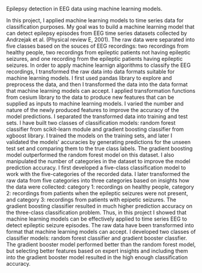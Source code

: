 Epilepsy detection in EEG data using machine learning models.

In this project, I applied machine learning models to time series data for classification purposes. My goal was to build a machine learning model that can detect epilepsy episodes from EEG time series datasets collected by Andrzejak et al. (Physical review E, 2001). 
The raw data were separated into five classes based on the souces of EEG recordings: two recordings from healthy people, two recordings from epileptic patients not having epileptic seizures, and one recording from the epileptic patients having epileptic seizures. 
In order to apply machine learnign algorithms to classify the EEG recordings, I transformed the raw data into data formats suitable for machine learning models. I first used pandas library to explore and preprocess the data, and then I transformed the data into the data format that machine learning models can accept. I applied transformation functions from cesium library to the data to produce new features that can be supplied as inputs to machine learning models. I varied the number and nature of the newly produced features to improve the accuracy of the model predictions. I separated the transformed data into training and test sets. I have built two classes of classification models: random forest classifier from scikit-learn module and gradient boosting classifier from xgboost library. I trained the models on the training sets, and later I validated the models' accuracies by generating predictions for the unseen test set and comparing them to the true class labels. The gradient boosting model outperformed the random forest model on this dataset. 
I also manipulated the number of categories in the dataset to improve the model prediction accuracy. I first developed a five-class classification model to work with  the five-categories of the recorded data. I later transformed the raw data from five categories into three categories based on insights how the data were collected: category 1: recordings on healthy people, category 2: recordings from patients when the epileptic seizures were not present, and category 3: recordings from patients with epipetic seizures. The gradient boosting classifier resulted in much higher prediction accuracy on the three-class classification problem.
Thus, in this project I showed that machine learning models can be effectively applied to time series EEG to detect epileptic seizure episodes. The raw data have been transformed into format that machine learning models can accept. I developed two classes of classifier models: random forest classifier and gradient booster classfier. The gradient booster model performed better than the random forest model, but selecting better features based on expert insights and including them into the gradient booster model resulted in the high enough classification accuracy. 

